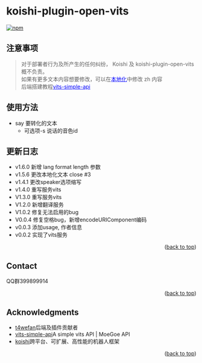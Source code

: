 # koishi-plugin-open-vits

[![npm](https://img.shields.io/npm/v/koishi-plugin-open-vits?style=flat-square)](https://www.npmjs.com/package/koishi-plugin-open-vits)

<a name="readme-top"></a>
## 注意事项
>对于部署者行为及所产生的任何纠纷， Koishi 及 koishi-plugin-open-vits 概不负责。<br>
如果有更多文本内容想要修改，可以在<a style="color:blue" href="/locales">本地化</a>中修改 zh 内容</br>
后端搭建教程<a style="color:blue" href="https://github.com/Artrajz/vits-simple-api">vits-simple-api</a>
## 使用方法
- say 要转化的文本
  - 可选项-s 说话的音色id


## 更新日志
* v1.6.0 新增 lang format length 参数
* v1.5.6 更改本地化文本 close #3
* v1.4.1 更改speaker选项缩写
* v1.4.0 重写服务vits
* V1.3.0 重写服务vits
* V1.2.0 新增翻译服务
* V1.0.2 修复无法启用的bug
* V0.0.4 修复空格bug，新增encodeURIComponent编码
* v0.0.3 添加usage, 作者信息
* v0.0.2 实现了vits服务

<p align="right">(<a href="#readme-top">back to top</a>)</p>

<!-- CONTACT -->
## Contact

QQ群399899914



<p align="right">(<a href="#readme-top">back to top</a>)</p>



<!-- ACKNOWLEDGMENTS -->
## Acknowledgments

* [t4wefan](https://github.com/t4wefan)后端及插件贡献者
* [vits-simple-api](https://github.com/Artrajz/vits-simple-api)A simple vits API | MoeGoe API
* [koishi](https://koishi.chat)跨平台、可扩展、高性能的机器人框架

<p align="right">(<a href="#readme-top">back to top</a>)</p>